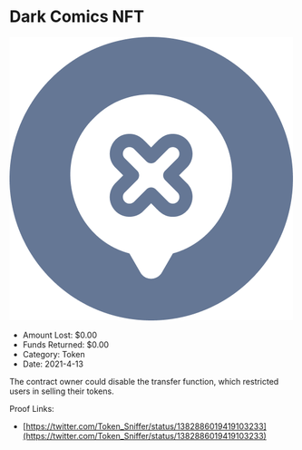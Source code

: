# Dark Comics NFT
![Dark Comics NFT](/rektimages/Dark-Comics-NFT.png)
- Amount Lost: $0.00
- Funds Returned: $0.00
- Category: Token
- Date: 2021-4-13

The contract owner could disable the transfer function, which restricted users in selling their tokens.


Proof Links:
- [https://twitter.com/Token_Sniffer/status/1382886019419103233](https://twitter.com/Token_Sniffer/status/1382886019419103233)


